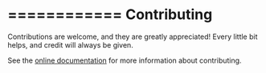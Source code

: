 ============
Contributing
============

Contributions are welcome, and they are greatly appreciated! Every
little bit helps, and credit will always be given.

See the [online documentation](https://aleaf.github.io/usgs-map-gwmodels) for more information about contributing.
